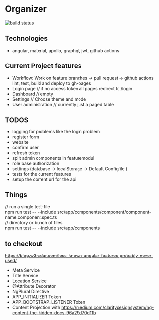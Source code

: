 # Organizer

[![build status](https://github.com/CodingForFunAndProfit/Organizer/workflows/Build%20and%20Deploy/badge.svg)](https://github.com/CodingForFunAndProfit/Organizer/actions)

## Technologies

-   angular, material, apollo, graphql, jwt, github actions

## Current Project features

-   Workflow: Work on feature branches -> pull request -> github actions lint, test, build and deploy to gh-pages
-   Login page // if no access token all pages redirect to /login
-   Dashboard // empty
-   Settings // Choose theme and mode
-   User administration // currently just a paged table

## TODOS

-   logging for problems like the login problem
-   register form
-   website
-   confirm user
-   refresh token
-   split admin components in featuremodul
-   role base authorization
-   settings (database -> localStorage -> Default Configfile )
-   tests for the current features
-   setup the corrent url for the api

## Things

// run a single test-file  
npm run test -- --include src/app/components/component/component-name.component.spec.ts  
// directory or bunch of files  
npm run test -- --include src/app/components

## to checkout

https://blog.w3radar.com/less-known-angular-features-probably-never-used/

-   Meta Service
-   Title Service
-   Location Service
-   @Attribute Decorator
-   NgPlural Directive
-   APP_INITIALIZER Token
-   APP_BOOTSTRAP_LISTENER Token
-   Content Projection with <ng-content>
    https://medium.com/claritydesignsystem/ng-content-the-hidden-docs-96a29d70d11b
